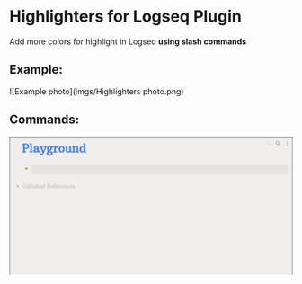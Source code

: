 # Highlighters for Logseq Plugin
Add more colors for highlight in Logseq **using slash commands**

## Example:

![Example photo](imgs/Highlighters photo.png)

## Commands:

![Slash Gif](imgs/Highlighters.gif)
